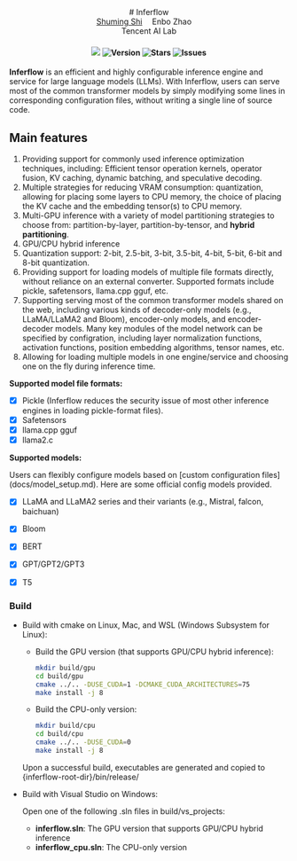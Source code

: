 <div align="center">
# Inferflow
<div>
  <a href='https://scholar.google.com/citations?user=Lg31AKMAAAAJ&hl=en/' target='_blank'>Shuming Shi</b></a>&emsp;
  <a target='_blank'>Enbo Zhao </a>&emsp;
</div>
<div>Tencent AI Lab</div>

<div>
<h4>

![](https://img.shields.io/badge/PRs-welcome-brightgreen) 
<img src="https://img.shields.io/badge/Version-1.0-blue.svg" alt="Version">
<img src="https://img.shields.io/github/stars/HillZhang1999/ICD?color=yellow" alt="Stars">
<img src="https://img.shields.io/github/issues/HillZhang1999/ICD?color=red" alt="Issues">

</h4>
</div>

</div>


__Inferflow__ is an efficient and highly configurable inference engine and service for large language models (LLMs).
With Inferflow, users can serve most of the common transformer models by simply modifying some lines in corresponding configuration files,
without writing a single line of source code.

## Main features


1. Providing support for commonly used inference optimization techniques, including: Efficient tensor operation kernels, operator fusion, KV caching, dynamic batching, and speculative decoding.
2. Multiple strategies for reducing VRAM consumption: quantization, allowing for placing some layers to CPU memory, the choice of placing the KV cache and the embedding tensor(s) to CPU memory.
3. Multi-GPU inference with a variety of model partitioning strategies to choose from: partition-by-layer, partition-by-tensor, and __hybrid partitioning__.
4. GPU/CPU hybrid inference
5. Quantization support: 2-bit, 2.5-bit, 3-bit, 3.5-bit, 4-bit, 5-bit, 6-bit and 8-bit quantization.
6. Providing support for loading models of multiple file formats directly, without reliance on an external converter. Supported formats include pickle, safetensors, llama.cpp gguf, etc.
7. Supporting serving most of the common transformer models shared on the web, including various kinds of decoder-only models (e.g., LLaMA/LLaMA2 and Bloom), encoder-only models, and encoder-decoder models.
Many key modules of the model network can be specified by configration, including layer normalization functions, activation functions, position embedding algorithms, tensor names, etc.
8. Allowing for loading multiple models in one engine/service and choosing one on the fly during inference time.

**Supported model file formats:**

- [X] Pickle (Inferflow reduces the security issue of most other inference engines in loading pickle-format files).
- [X] Safetensors
- [X] llama.cpp gguf
- [X] llama2.c

**Supported models:**

Users can flexibly configure models based on [custom configuration files] (docs/model_setup.md). Here are some official config models provided.
- [X] LLaMA and LLaMA2 series and their variants (e.g., Mistral, falcon, baichuan)
- [X] Bloom
- [X] BERT
- [X] GPT/GPT2/GPT3
- [X] T5



### Build
* Build with cmake on Linux, Mac, and WSL (Windows Subsystem for Linux):
  - Build the GPU version (that supports GPU/CPU hybrid inference):

    ```bash
    mkdir build/gpu
    cd build/gpu
    cmake ../.. -DUSE_CUDA=1 -DCMAKE_CUDA_ARCHITECTURES=75
    make install -j 8
    ```

  - Build the CPU-only version:
  
    ```bash
    mkdir build/cpu
    cd build/cpu
    cmake ../.. -DUSE_CUDA=0
    make install -j 8
    ```

  Upon a successful build, executables are generated and copied to
        {inferflow-root-dir}/bin/release/

* Build with Visual Studio on Windows:

  Open one of the following .sln files in build/vs_projects:
  - __inferflow.sln__: The GPU version that supports GPU/CPU hybrid inference
  - __inferflow_cpu.sln__: The CPU-only version

